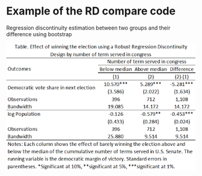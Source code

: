 # Example of the RD compare code

Regression discontinuity estimation between two groups and their difference using bootstrap

<img src="rdcompare.png" alt="Table. Effect of winning the election using a Robust Regression Discontinuity Design by number of term served in congress" />
